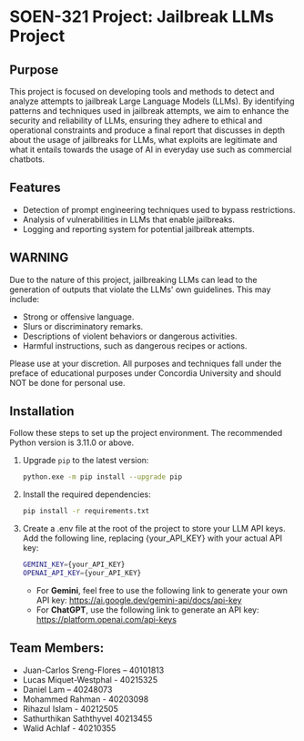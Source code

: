 # SOEN-321 Project: Jailbreak LLMs Project

## Purpose  
This project is focused on developing tools and methods to detect and analyze attempts to jailbreak Large Language Models (LLMs). By identifying patterns and techniques used in jailbreak attempts, we aim to enhance the security and reliability of LLMs, ensuring they adhere to ethical and operational constraints and produce a final report that discusses in depth about the usage of jailbreaks for LLMs, what exploits are legitimate and what it entails towards the usage of AI in everyday use such as commercial chatbots.

## Features  
- Detection of prompt engineering techniques used to bypass restrictions.  
- Analysis of vulnerabilities in LLMs that enable jailbreaks.  
- Logging and reporting system for potential jailbreak attempts.  

## WARNING  
Due to the nature of this project, jailbreaking LLMs can lead to the generation of outputs that violate the LLMs' own guidelines. This may include:  
- Strong or offensive language.  
- Slurs or discriminatory remarks.  
- Descriptions of violent behaviors or dangerous activities.  
- Harmful instructions, such as dangerous recipes or actions.

Please use at your discretion. All purposes and techniques fall under the preface of educational purposes under Concordia University and should NOT be done for personal use.

## Installation  
Follow these steps to set up the project environment. The recommended Python version is 3.11.0 or above.

1. Upgrade `pip` to the latest version:  
   ```bash
   python.exe -m pip install --upgrade pip
   ```
2. Install the required dependencies:
    ```bash
    pip install -r requirements.txt
    ```
3. Create a .env file at the root of the project to store your LLM API keys. 
Add the following line, replacing {your_API_KEY} with your actual API key:
    ```bash
    GEMINI_KEY={your_API_KEY}
    OPENAI_API_KEY={your_API_KEY}
    ```

    * For **Gemini**, feel free to use the following link to generate your own API key: https://ai.google.dev/gemini-api/docs/api-key  
    * For **ChatGPT**, use the following link to generate an API key: https://platform.openai.com/api-keys

## Team Members:

- Juan-Carlos Sreng-Flores – 40101813
- Lucas Miquet-Westphal - 40215325
- Daniel Lam – 40248073
- Mohammed Rahman - 40203098
- Rihazul Islam - 40212505
- Sathurthikan Saththyvel 40213455
- Walid Achlaf - 40210355



